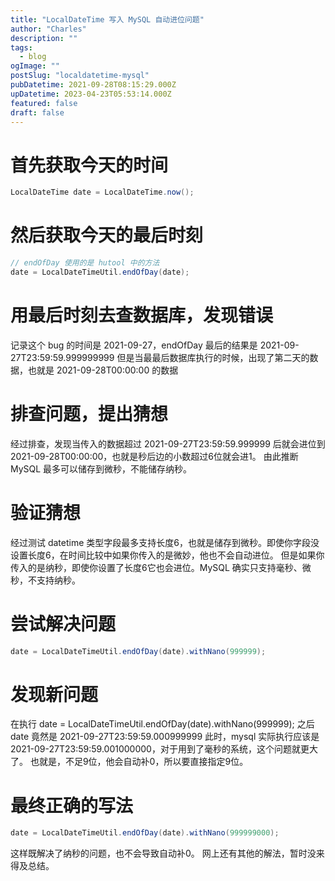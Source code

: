 ```yaml
---
title: "LocalDateTime 写入 MySQL 自动进位问题"
author: "Charles"
description: ""
tags:
  - blog
ogImage: ""
postSlug: "localdatetime-mysql"
pubDatetime: 2021-09-28T08:15:29.000Z
upDatetime: 2023-04-23T05:53:14.000Z
featured: false
draft: false
---
```


# 首先获取今天的时间

```java
LocalDateTime date = LocalDateTime.now();
```

# 然后获取今天的最后时刻

```java
// endOfDay 使用的是 hutool 中的方法
date = LocalDateTimeUtil.endOfDay(date);
```

# 用最后时刻去查数据库，发现错误

记录这个 bug 的时间是 2021-09-27，endOfDay 最后的结果是 2021-09-27T23:59:59.999999999
但是当最最后数据库执行的时候，出现了第二天的数据，也就是 2021-09-28T00:00:00 的数据

# 排查问题，提出猜想

经过排查，发现当传入的数据超过 2021-09-27T23:59:59.999999 后就会进位到 2021-09-28T00:00:00，也就是秒后边的小数超过6位就会进1。
由此推断 MySQL 最多可以储存到微秒，不能储存纳秒。

# 验证猜想

经过测试 datetime 类型字段最多支持长度6，也就是储存到微秒。即使你字段没设置长度6，在时间比较中如果你传入的是微妙，他也不会自动进位。
但是如果你传入的是纳秒，即使你设置了长度6它也会进位。MySQL 确实只支持毫秒、微秒，不支持纳秒。

# 尝试解决问题

```java
date = LocalDateTimeUtil.endOfDay(date).withNano(999999);
```

# 发现新问题

在执行 date = LocalDateTimeUtil.endOfDay(date).withNano(999999); 之后
date 竟然是 2021-09-27T23:59:59.000999999
此时，mysql 实际执行应该是 2021-09-27T23:59:59.001000000，对于用到了毫秒的系统，这个问题就更大了。
也就是，不足9位，他会自动补0，所以要直接指定9位。

# 最终正确的写法

```java
date = LocalDateTimeUtil.endOfDay(date).withNano(999999000);
```

这样既解决了纳秒的问题，也不会导致自动补0。
网上还有其他的解法，暂时没来得及总结。
